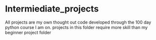 # Intermiediate_projects

All projects are my own thought out code developed through the 100 day python course I am on. 
projects in this folder require more skill than my beginner project folder
